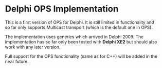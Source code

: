 # Delphi OPS Implementation #

This is a first version of OPS for Delphi. It is still limited in functionality and so far only supports Multicast transport (which is the default one in OPS).

The implementation uses generics which arrived in Delphi 2009.
The implementation has so far only been tested with **Delphi XE2** but should also work with any later version.

Full support for the OPS functionality (same as for C++) will be added in the near future.
